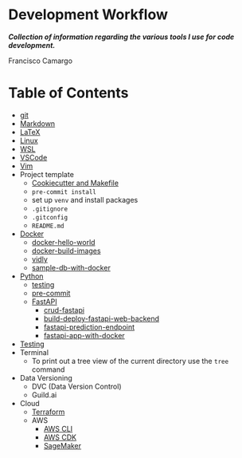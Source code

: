 Development Workflow
====================

***Collection of information regarding the various tools I use for code development.***

Francisco Camargo

# Table of Contents

* [git](src/git/README.md)
* [Markdown](src/markdown/README.md)
* [LaTeX](src/latex/README.md)
* [Linux](src/linux/README.md)
* [WSL](src/wsl/README.md)
* [VSCode](src/vscode/README.md)
* [Vim](src/vim/README.md)
* Project template
  * [Cookiecutter and Makefile](https://www.ianwootten.co.uk/2021/01/07/bootstrapping-python-projects-with-cookiecutter-and-makefiles/)
  * `pre-commit install`
  * set up `venv` and install packages
  * `.gitignore`
  * `.gitconfig`
  * `README.md`
* [Docker](src/docker/README.md)
  * [docker-hello-world](https://github.com/francisco-camargo/docker-hello-world.git)
  * [docker-build-images](https://github.com/francisco-camargo/docker-build-images)
  * [vidly](https://github.com/francisco-camargo/vidly)
  * [sample-db-with-docker](https://github.com/francisco-camargo/sample-db-with-docker)
* [Python](src/python/README.md)
  * [testing](src/python/testing/README.md)
  * [pre-commit](src/python/pre-commit/README.md)
  * [FastAPI](src/python/fastapi/README.md)
    * [crud-fastapi](https://github.com/francisco-camargo/crud-fastapi)
    * [build-deploy-fastapi-web-backend](https://github.com/francisco-camargo/build-deploy-fastapi-web-backend)
    * [fastapi-prediction-endpoint](https://github.com/francisco-camargo/fastapi-prediction-endpoint)
    * [fastapi-app-with-docker](https://github.com/francisco-camargo/fastapi-app-with-docker)
* [Testing](src/testing/README.md)
* Terminal
  * To print out a tree view of the current directory use the `tree` command
* Data Versioning
  * DVC (Data Version Control)
  * Guild.ai
* Cloud
  * [Terraform](src/terraform/README.md)
  * AWS
    * [AWS CLI](src/aws/aws_cli/README.md)
    * [AWS CDK](src/aws/cdk/README.md)
    * [SageMaker](src/aws/sagemaker/README.md)
